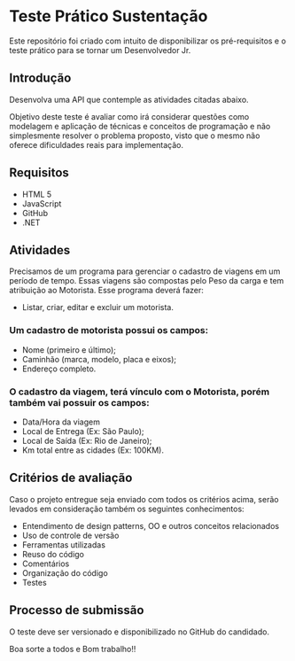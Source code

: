# Teste Prático Sustentação
Este repositório foi criado com intuito de disponibilizar os pré-requisitos e o teste prático para se tornar um Desenvolvedor Jr. 

## Introdução

Desenvolva uma API que contemple as atividades citadas abaixo.

Objetivo deste teste é avaliar como irá considerar questões como modelagem e aplicação de
técnicas e conceitos de programação e não simplesmente resolver o problema proposto, visto
que o mesmo não oferece dificuldades reais para implementação.


## Requisitos

- HTML 5
- JavaScript
- GitHub
- .NET


## Atividades

Precisamos de um programa para gerenciar o cadastro de viagens em um período de tempo.
Essas viagens são compostas pelo Peso da carga e tem atribuição ao Motorista. Esse programa
deverá fazer:
- Listar, criar, editar e excluir um motorista.

### Um cadastro de motorista possui os campos:

- Nome (primeiro e último);
- Caminhão (marca, modelo, placa e eixos);
- Endereço completo.

### O cadastro da viagem, terá vínculo com o Motorista, porém também vai possuir os campos:

- Data/Hora da viagem
- Local de Entrega (Ex: São Paulo);
- Local de Saída (Ex: Rio de Janeiro);
- Km total entre as cidades (Ex: 100KM).


## Critérios de avaliação 

Caso o projeto entregue seja enviado com todos os critérios acima, 
serão levados em consideração também os seguintes conhecimentos:

- Entendimento de design patterns, OO e outros conceitos relacionados
- Uso de controle de versão
- Ferramentas utilizadas
- Reuso do código
- Comentários
- Organização do código
- Testes


## Processo de submissão

O teste deve ser versionado e disponibilizado no GitHub do candidado.

Boa sorte a todos e Bom trabalho!!
